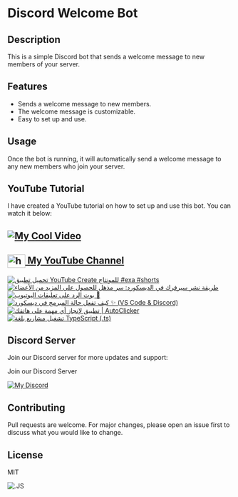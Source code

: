 # Discord Welcome Bot

## Description
This is a simple Discord bot that sends a welcome message to new members of your server.

## Features
- Sends a welcome message to new members.
- The welcome message is customizable.
- Easy to set up and use.

## Usage
Once the bot is running, it will automatically send a welcome message to any new members who join your server.

## YouTube Tutorial

I have created a YouTube tutorial on how to set up and use this bot. You can watch it below:

## [![My Cool Video](http://img.youtube.com/vi/xPg_J4-zQrY/0.jpg)](http://www.youtube.com/watch?v=xPg_J4-zQrY "My Cool Video")

<h2>
  <a href="https://www.youtube.com/c/exatube" target="_blank">
    <img align="center" src="https://raw.githubusercontent.com/rahuldkjain/github-profile-readme-generator/master/src/images/icons/Social/youtube.svg" alt="https://youtube.com/exatube" height="30" width="40" />
  My YouTube Channel</a>
</h2>

<!-- BEGIN YOUTUBE-CARDS -->
[![تحميل تطبيق YouTube Create للمونتاج #exa #shorts](https://ytcards.demolab.com/?id=wxjPYkw6wso&title=%D8%AA%D8%AD%D9%85%D9%8A%D9%84+%D8%AA%D8%B7%D8%A8%D9%8A%D9%82+YouTube+Create+%D9%84%D9%84%D9%85%D9%88%D9%86%D8%AA%D8%A7%D8%AC+%23exa+%23shorts&lang=en&timestamp=1695653413&background_color=%230d1117&title_color=%23ffffff&stats_color=%23dedede&max_title_lines=1&width=250&border_radius=5 "تحميل تطبيق YouTube Create للمونتاج #exa #shorts")](https://www.youtube.com/watch?v=wxjPYkw6wso)
[![طريقة نشر سيرفرك في الديسكورد: سر مذهل للحصول على المزيد من الأعضاء](https://ytcards.demolab.com/?id=vZwsY8jZiP8&title=%D8%B7%D8%B1%D9%8A%D9%82%D8%A9+%D9%86%D8%B4%D8%B1+%D8%B3%D9%8A%D8%B1%D9%81%D8%B1%D9%83+%D9%81%D9%8A+%D8%A7%D9%84%D8%AF%D9%8A%D8%B3%D9%83%D9%88%D8%B1%D8%AF%3A+%D8%B3%D8%B1+%D9%85%D8%B0%D9%87%D9%84+%D9%84%D9%84%D8%AD%D8%B5%D9%88%D9%84+%D8%B9%D9%84%D9%89+%D8%A7%D9%84%D9%85%D8%B2%D9%8A%D8%AF+%D9%85%D9%86+%D8%A7%D9%84%D8%A3%D8%B9%D8%B6%D8%A7%D8%A1&lang=en&timestamp=1692984738&background_color=%230d1117&title_color=%23ffffff&stats_color=%23dedede&max_title_lines=1&width=250&border_radius=5 "طريقة نشر سيرفرك في الديسكورد: سر مذهل للحصول على المزيد من الأعضاء")](https://www.youtube.com/watch?v=vZwsY8jZiP8)
[![بوت الرد على تعليقات اليوتيوب 🤖](https://ytcards.demolab.com/?id=PT8h6f6ZIAI&title=%D8%A8%D9%88%D8%AA+%D8%A7%D9%84%D8%B1%D8%AF+%D8%B9%D9%84%D9%89+%D8%AA%D8%B9%D9%84%D9%8A%D9%82%D8%A7%D8%AA+%D8%A7%D9%84%D9%8A%D9%88%D8%AA%D9%8A%D9%88%D8%A8+%F0%9F%A4%96&lang=en&timestamp=1654458210&background_color=%230d1117&title_color=%23ffffff&stats_color=%23dedede&max_title_lines=1&width=250&border_radius=5 "بوت الرد على تعليقات اليوتيوب 🤖")](https://www.youtube.com/watch?v=PT8h6f6ZIAI)
[![كيف تفعل حالة المبرمج في ديسكورد ✨ (VS Code & Discord)](https://ytcards.demolab.com/?id=_TO-9Y5qHyA&title=%D9%83%D9%8A%D9%81+%D8%AA%D9%81%D8%B9%D9%84+%D8%AD%D8%A7%D9%84%D8%A9+%D8%A7%D9%84%D9%85%D8%A8%D8%B1%D9%85%D8%AC+%D9%81%D9%8A+%D8%AF%D9%8A%D8%B3%D9%83%D9%88%D8%B1%D8%AF+%E2%9C%A8+%28VS+Code+%26+Discord%29&lang=en&timestamp=1650153702&background_color=%230d1117&title_color=%23ffffff&stats_color=%23dedede&max_title_lines=1&width=250&border_radius=5 "كيف تفعل حالة المبرمج في ديسكورد ✨ (VS Code & Discord)")](https://www.youtube.com/watch?v=_TO-9Y5qHyA)
[![تطبيق لإنجاز أي مهمة على هاتفك | AutoClicker](https://ytcards.demolab.com/?id=d9bIrGbYp7o&title=%D8%AA%D8%B7%D8%A8%D9%8A%D9%82+%D9%84%D8%A5%D9%86%D8%AC%D8%A7%D8%B2+%D8%A3%D9%8A+%D9%85%D9%87%D9%85%D8%A9+%D8%B9%D9%84%D9%89+%D9%87%D8%A7%D8%AA%D9%81%D9%83+%7C+AutoClicker&lang=en&timestamp=1650060804&background_color=%230d1117&title_color=%23ffffff&stats_color=%23dedede&max_title_lines=1&width=250&border_radius=5 "تطبيق لإنجاز أي مهمة على هاتفك | AutoClicker")](https://www.youtube.com/watch?v=d9bIrGbYp7o)
[![تشغيل مشاريع بلغة TypeScript (.ts)](https://ytcards.demolab.com/?id=N29wpSmXmcE&title=%D8%AA%D8%B4%D8%BA%D9%8A%D9%84+%D9%85%D8%B4%D8%A7%D8%B1%D9%8A%D8%B9+%D8%A8%D9%84%D8%BA%D8%A9+TypeScript+%28.ts%29&lang=en&timestamp=1648325460&background_color=%230d1117&title_color=%23ffffff&stats_color=%23dedede&max_title_lines=1&width=250&border_radius=5 "تشغيل مشاريع بلغة TypeScript (.ts)")](https://www.youtube.com/watch?v=N29wpSmXmcE)
<!-- END YOUTUBE-CARDS -->

## Discord Server
Join our Discord server for more updates and support:

Join our Discord Server

[![My Discord](https://discord-readme-badge-mu.vercel.app/api?id=635933198035058700)](https://discord.gg/ejYNZwDVHH)

## Contributing
Pull requests are welcome. For major changes, please open an issue first to discuss what you would like to change.

## License
MIT


![.JS](https://media.licdn.com/dms/image/D4D22AQH56aIWLXAcsA/feedshare-shrink_800/0/1693577829454?e=1700092800&v=beta&t=wm8kFfVgJ-LLNHk_9PlelE6TmwTZ68-bCj_v057AoOc)
